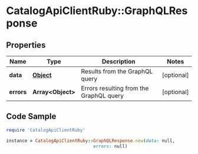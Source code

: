 # CatalogApiClientRuby::GraphQLResponse

## Properties

Name | Type | Description | Notes
------------ | ------------- | ------------- | -------------
**data** | [**Object**](.md) | Results from the GraphQL query | [optional] 
**errors** | **Array&lt;Object&gt;** | Errors resulting from the GraphQL query | [optional] 

## Code Sample

```ruby
require 'CatalogApiClientRuby'

instance = CatalogApiClientRuby::GraphQLResponse.new(data: null,
                                 errors: null)
```


